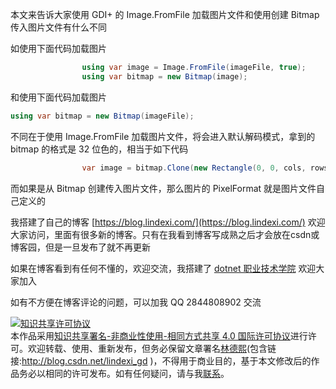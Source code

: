 
本文来告诉大家使用 GDI+ 的 Image.FromFile 加载图片文件和使用创建 Bitmap 传入图片文件有什么不同

<!--more-->


<!-- CreateTime:2021/11/9 19:55:10 -->

<!-- 发布 -->

如使用下面代码加载图片

```csharp
                using var image = Image.FromFile(imageFile, true);
                using var bitmap = new Bitmap(image);
```

和使用下面代码加载图片

```csharp
using var bitmap = new Bitmap(imageFile);
```

不同在于使用 Image.FromFile 加载图片文件，将会进入默认解码模式，拿到的 bitmap 的格式是 32 位色的，相当于如下代码

```csharp
                var image = bitmap.Clone(new Rectangle(0, 0, cols, rows), PixelFormat.Format32bppArgb);
```

而如果是从 Bitmap 创建传入图片文件，那么图片的 PixelFormat 就是图片文件自己定义的



我搭建了自己的博客 [https://blog.lindexi.com/](https://blog.lindexi.com/) 欢迎大家访问，里面有很多新的博客。只有在我看到博客写成熟之后才会放在csdn或博客园，但是一旦发布了就不再更新

如果在博客看到有任何不懂的，欢迎交流，我搭建了 [dotnet 职业技术学院](https://t.me/dotnet_campus) 欢迎大家加入

如有不方便在博客评论的问题，可以加我 QQ 2844808902 交流

<a rel="license" href="http://creativecommons.org/licenses/by-nc-sa/4.0/"><img alt="知识共享许可协议" style="border-width:0" src="https://licensebuttons.net/l/by-nc-sa/4.0/88x31.png" /></a><br />本作品采用<a rel="license" href="http://creativecommons.org/licenses/by-nc-sa/4.0/">知识共享署名-非商业性使用-相同方式共享 4.0 国际许可协议</a>进行许可。欢迎转载、使用、重新发布，但务必保留文章署名[林德熙](http://blog.csdn.net/lindexi_gd)(包含链接:http://blog.csdn.net/lindexi_gd )，不得用于商业目的，基于本文修改后的作品务必以相同的许可发布。如有任何疑问，请与我[联系](mailto:lindexi_gd@163.com)。
